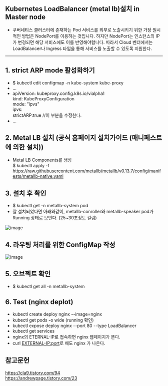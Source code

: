 ## Kubernetes LoadBalancer (metal lb)설치 in Master node
  * 쿠버네티스 클러스터에 존재하는 Pod 서비스를 외부로 노출시키기 위한 가장 원시적인 방법은 NodePort를 이용하는 것입니다. 하지만 NodePort는 인스턴스의 IP가 변경되면 해당 서비스에도 이를 반영해야합니다. 따라서 Cloud 벤더에서는 LoadBalancer나 Ingress 타입을 통해 서비스를 노출할 수 있도록 지원한다.

<hr>

## 1. strict ARP mode 활성화하기
 * $ kubectl edit configmap -n kube-system kube-proxy
 * ...
 * apiVersion: kubeproxy.config.k8s.io/vialpha1   
   kind: KubeProxyConfiguration   
   mode: "ipvs"   
   ipvs:   
    strictARP:true //이 부분을 수정한다.   
 * ...

## 2. Metal LB 설치 (공식 홈페이지 설치가이드 (매니페스트에 의한 설치))
  * Metal LB Components를 생성   
    $ kubectl apply -f https://raw.githubusercontent.com/metallb/metallb/v0.13.7/config/manifests/metallb-native.yaml

## 3. 설치 후 확인
 * $ kubectl get -n metallb-system pod   
 * 잘 설치되었다면 아래와같이, metallb-conroller와 metallb-speaker pod가 Running 상태로 보인다. (25~30초정도 걸림)
   
![image](https://user-images.githubusercontent.com/96723249/211991226-73454cfe-e1d0-49cf-80cb-f068026c81c4.png)

## 4.	라우팅 처리를 위한 ConfigMap 작성
![image](https://user-images.githubusercontent.com/96723249/214771184-cb7dca7c-929d-4df3-9fe9-d1d295858be4.png)

## 5. 오브젝트 확인
 * $ kubectl get all -n metallb-system

## 6. Test (nginx deplot)
 * kubectl create deploy nginx --image=nginx
 * kubectl get pods -o wide (running 확인)
 * kubectl expose deploy nginx --port 80 --type LoadBalancer
 * kubectl get services
 * nginx의 ETERNAL-IP로 접속하면 nginx 웹페이지가 뜬다.
 * curl <EXTERNAL-IP:port>로 해도 nginx 가 나온다.


  

## 참고문헌
https://cla9.tistory.com/94   
https://andrewpage.tistory.com/23
